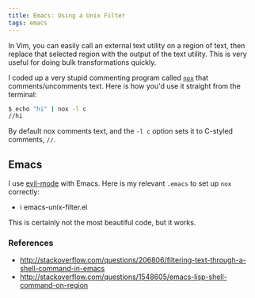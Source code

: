 ```yaml
---
title: Emacs: Using a Unix Filter
tags: emacs
---
```


In Vim, you can easily call an external text utility on a region of text, then replace that selected region with the output of the text utility.
This is very useful for doing bulk transformations quickly.

I coded up a very stupid commenting program called [`nox`][nox] that comments/uncomments text.
Here is how you'd use it straight from the terminal:

```{.bash .numberLines}
$ echo "hi" | nox -l c
//hi
```

By default nox comments text, and the `-l c` option sets it to C-styled comments, `//`.

## Emacs

I use [evil-mode][evil-mode] with Emacs.
Here is my relevant `.emacs` to set up `nox` correctly:

- i emacs-unix-filter.el

This is certainly not the most beautiful code, but it works.

### References
- <http://stackoverflow.com/questions/206806/filtering-text-through-a-shell-command-in-emacs>
- <http://stackoverflow.com/questions/1548605/emacs-lisp-shell-command-on-region>

[nox]:https://github.com/listx/nox
[evil-mode]:http://gitorious.org/evil/pages/Home
